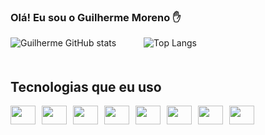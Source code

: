 ### Olá! Eu sou o Guilherme Moreno ✋

<div style="display: inline-block; margin-bottom: 20px;">
  <img style="margin-right: 40px;" src="https://github-readme-stats.vercel.app/api?username=Gui250&show_icons=true&theme=radical" alt="Guilherme GitHub stats" />
  <img style="margin-right: 40px;" src="https://github-readme-stats.vercel.app/api/top-langs/?username=gui250&layout=compact" alt="Top Langs" />
</div>

## Tecnologias que eu uso

<div style="display: flex; align-items: center; gap: 10px;">
  <img height="30" width="40" src="https://cdn.jsdelivr.net/gh/devicons/devicon@latest/icons/csharp/csharp-original.svg" />
  <img height="30" width="40" src="https://cdn.jsdelivr.net/gh/devicons/devicon@latest/icons/python/python-original.svg" />        
  <img height="30" width="40" src="https://cdn.jsdelivr.net/gh/devicons/devicon@latest/icons/javascript/javascript-original.svg" />
  <img height="30" width="40" src="https://cdn.jsdelivr.net/gh/devicons/devicon@latest/icons/typescript/typescript-original.svg" />
  <img height="30" width="40" src="https://cdn.jsdelivr.net/gh/devicons/devicon@latest/icons/nodejs/nodejs-original-wordmark.svg" />
  <img height="30" width="40" src="https://cdn.jsdelivr.net/gh/devicons/devicon@latest/icons/react/react-original.svg" />
  <img height="30" width="40" src="https://cdn.jsdelivr.net/gh/devicons/devicon@latest/icons/html5/html5-original-wordmark.svg" />
  <img height="30" width="40" src="https://cdn.jsdelivr.net/gh/devicons/devicon@latest/icons/css3/css3-original.svg" />
</div>
